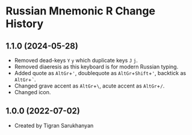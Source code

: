 Russian Mnemonic R Change History
====================

1.1.0 (2024-05-28)
----------------

* Removed dead-keys `Y` `y` which duplicate keys `J` `j`.
* Removed diaeresis as this keyboard is for modern Russian typing.
* Added quote as `AltGr`+`'`, doublequote as `AltGr`+`Shift`+`'`, backtick as `AltGr`+`՝`.
* Changed grave accent as `AltGr`+`\`, acute accent as `AltGr`+`/`.
* Changed icon.

1.0.0 (2022-07-02)
----------------

* Created by Tigran Sarukhanyan
